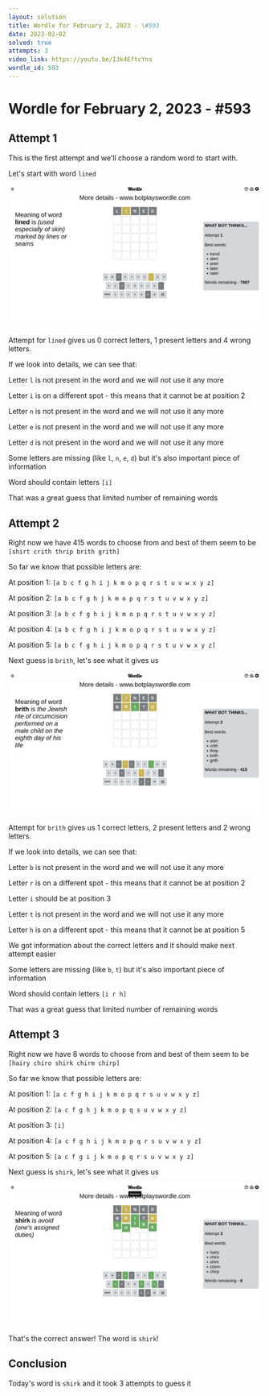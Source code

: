 ```yaml
---
layout: solution
title: Wordle for February 2, 2023 - \#593
date: 2023-02-02
solved: true
attempts: 3
video_link: https://youtu.be/I3k4EftcYns
wordle_id: 593
---
```


# Wordle for February 2, 2023 - \#593

## Attempt 1

This is the first attempt and we'll choose a random word to start with.

Let's start with word `lined`

![Attempt 1](2023-02-02/attempt-1.png)

Attempt for `lined` gives us 0 correct letters, 1 present letters and 4 wrong letters.

If we look into details, we can see that:

Letter `l` is not present in the word and we will not use it any more

Letter `i` is on a different spot - this means that it cannot be at position 2

Letter `n` is not present in the word and we will not use it any more

Letter `e` is not present in the word and we will not use it any more

Letter `d` is not present in the word and we will not use it any more

Some letters are missing (like `l`, `n`, `e`, `d`) but it's also important piece of information

Word should contain letters `[i]`

That was a great guess that limited number of remaining words



## Attempt 2

Right now we have 415 words to choose from and best of them seem to be `[shirt crith thrip brith grith]`

So far we know that possible letters are:

At position 1: `[a b c f g h i j k m o p q r s t u v w x y z]`

At position 2: `[a b c f g h j k m o p q r s t u v w x y z]`

At position 3: `[a b c f g h i j k m o p q r s t u v w x y z]`

At position 4: `[a b c f g h i j k m o p q r s t u v w x y z]`

At position 5: `[a b c f g h i j k m o p q r s t u v w x y z]`

Next guess is `brith`, let's see what it gives us

![Attempt 2](2023-02-02/attempt-2.png)

Attempt for `brith` gives us 1 correct letters, 2 present letters and 2 wrong letters.

If we look into details, we can see that:

Letter `b` is not present in the word and we will not use it any more

Letter `r` is on a different spot - this means that it cannot be at position 2

Letter `i` should be at position 3

Letter `t` is not present in the word and we will not use it any more

Letter `h` is on a different spot - this means that it cannot be at position 5

We got information about the correct letters and it should make next attempt easier

Some letters are missing (like `b`, `t`) but it's also important piece of information

Word should contain letters `[i r h]`

That was a great guess that limited number of remaining words



## Attempt 3

Right now we have 8 words to choose from and best of them seem to be `[hairy chiro shirk chirm chirp]`

So far we know that possible letters are:

At position 1: `[a c f g h i j k m o p q r s u v w x y z]`

At position 2: `[a c f g h j k m o p q s u v w x y z]`

At position 3: `[i]`

At position 4: `[a c f g h i j k m o p q r s u v w x y z]`

At position 5: `[a c f g i j k m o p q r s u v w x y z]`

Next guess is `shirk`, let's see what it gives us

![Attempt 3](2023-02-02/attempt-3.png)

That's the correct answer! The word is `shirk`!

## Conclusion

Today's word is `shirk` and it took 3 attempts to guess it

